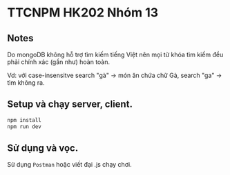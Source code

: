 # TTCNPM HK202 Nhóm 13

## Notes
Do mongoDB không hỗ trợ tìm kiếm tiếng Việt nên mọi từ khóa tìm kiếm đều phải chính xác (gần như) hoàn toàn.


Vd: với case-insensitve
    search "gà" -> món ăn chứa chữ Gà, 
    search "ga" -> tìm không ra.

## Setup và chạy server, client.
```bash
npm install
npm run dev
```


## Sử dụng và vọc.
Sử dụng `Postman` hoặc viết đại .js chạy chơi.
